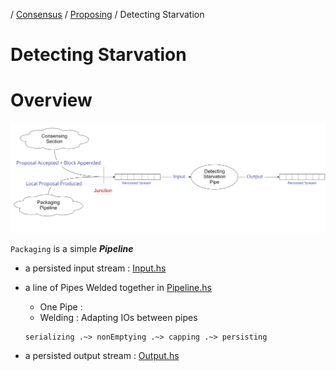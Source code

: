/ [Consensus](https://github.com/dolla-consortium/consensus) / [Proposing](https://github.com/dolla-consortium/consensus-proposing) / Detecting Starvation
# Detecting Starvation


# Overview

 ![overview](documentation/media/overview.png)

`Packaging` is a simple ***Pipeline***
- a persisted input stream : [Input.hs](lib/Dolla/Consensus/Proposing/Packaging/Pipeline/IO/Input.hs)
- a line of Pipes Welded together in [Pipeline.hs](lib/Dolla/Consensus/Proposing/Packaging/Pipeline/Pipeline.hs)
  - One Pipe :
  - Welding : Adapting IOs between pipes

  ```
  serializing .~> nonEmptying .~> capping .~> persisting 
  ```
- a persisted output stream : [Output.hs](lib/Dolla/Consensus/Proposing/Packaging/Pipeline/IO/Output.hs)